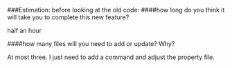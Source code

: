 ###Estimation: before looking at the old code:
####how long do you think it will take you to complete this new feature?

half an hour

####how many files will you need to add or update? Why?

At most three. I just need to add a command and adjust the property file.